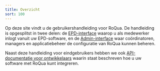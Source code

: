 ```yaml
---
title: Overzicht
sort: 100
---
```


Op deze site vindt u de gebruikershandleiding voor RoQua. De handleiding is opgesplitst in twee delen: de [EPD-interface](/rom_manual/epd/) waarop u als medewerker inlogt vanuit uw EPD-software, en de [Admin-interface](/rom_manual/admin/) waar coördinatoren, managers en applicatiebeheer de configuratie van RoQua kunnen beheren.

Naast deze handleiding voor eindgebruikers hebben we ook [API-documentatie voor ontwikkelaars](https://roqua.github.io/developer/) waarin staat beschreven hoe u uw software met RoQua kunt integreren.
